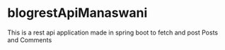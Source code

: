 # blogrestApiManaswani
This is a rest api application made in spring boot to fetch and post Posts and Comments
